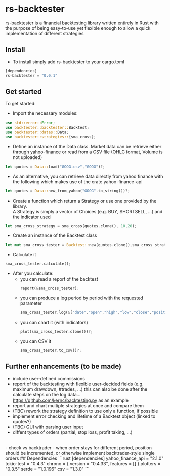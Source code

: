 # rs-backtester
rs-backtester is a financial backtesting library written entirely in Rust with the purpose of being
easy-to-use yet flexible enough to allow a quick implementation of different strategies

## Install
- To install simply add rs-backtester to your cargo.toml
```rust
[dependencies]
rs-backtester = "0.0.1"
```
## Get started

To get started:
- Import the necessary modules:
```rust
use std::error::Error;
use backtester::backtester::Backtest;
use backtester::datas::Data;
use backtester::strategies::{sma_cross};
```
- Define an instance of the Data class. Market data can be retrieve either through yahoo-finance or read from
a CSV file (OHLC format, Volume is not uploaded)
```rust
let quotes = Data::load("GOOG.csv","GOOG")?;
```
- As an alternative, you can retrieve data directly from yahoo finance with the following
which makes use of the crate yahoo-finance-api
```rust
let quotes = Data::new_from_yahoo("GOOG".to_string())?;
```
- Create a function which return a Strategy or use one provided by the library.<BR>
A Strategy is simply a vector of Choices (e.g. BUY, SHORTSELL, ...)
and the indicator used
```rust
let sma_cross_strategy = sma_cross(quotes.clone(), 10,20);
```
- Create an instance of the Backtest class
```rust
let mut sma_cross_tester = Backtest::new(quotes.clone(),sma_cross_strategy.clone(),100000f64);
```
- Calculate it
```rust
sma_cross_tester.calculate();
```
- After you calculate:
  - you can read a report of the backtest
    ```rust
    report(&sma_cross_tester);
    ```
  - you can produce a log period by period with the requested parameter
    ```rust
    sma_cross_tester.log(&["date","open","high","low","close","position","account","indicator"]);
    ```
  - you can chart it (with indicators)
    ```rust
    plot(sma_cross_tester.clone())?;
    ``` 
  - you can CSV it
    ```rust
    sma_cross_tester.to_csv()?;
    ```

## Further enhancements (to be made)
- include user-defined commissions
- report of the backtesting with flexible user-decided fields (e.g. maximum drawdown, #trades, ...)
    this can also be done after the calculate steps on the log data...
  https://github.com/kernc/backtesting.py as an example
- report and chart multiple strategies at once and compare them
- (TBC) rework the strategy definition to use only a function, if possible
- implement error checking and lifetime of a Backtest object (linked to quotes?)
- (TBC) GUI with parsing user input
- diffent types of orders (partial, stop loss, profit taking, ...)<BR>
<BR>
- check vs backtrader
- when order stays for different period, position should be incremented,
or otherwise implement backtrader-style single orders
## Dependencies
```rust
[dependencies]
yahoo_finance_api = "2.1.0"
tokio-test = "0.4.3"
chrono = { version = "0.4.33", features = [] }
plotters = "0.3.5"
serde = "1.0.196"
csv = "1.3.0"
```